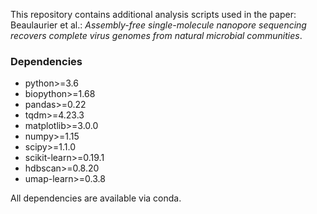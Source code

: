 This repository contains additional analysis scripts used in the paper: Beaulaurier et al.: *Assembly-free single-molecule nanopore sequencing recovers complete virus genomes from natural microbial communities*.

### Dependencies
* python>=3.6
* biopython>=1.68
* pandas>=0.22
* tqdm>=4.23.3
* matplotlib>=3.0.0
* numpy>=1.15
* scipy>=1.1.0
* scikit-learn>=0.19.1
* hdbscan>=0.8.20
* umap-learn>=0.3.8

All dependencies are available via conda.
